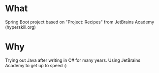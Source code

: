 # What
Spring Boot project based on "Project: Recipes" from JetBrains Academy (hyperskill.org)

# Why
Trying out Java after writing in C# for many years. Using JetBrains Academy to get up to speed :) 
